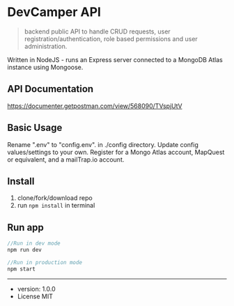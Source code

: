 # DevCamper API

> backend public API to handle CRUD requests, user registration/authentication, role based permissions and user administration.

Written in NodeJS - runs an Express server connected to a MongoDB Atlas instance using Mongoose.

## API Documentation

<https://documenter.getpostman.com/view/568090/TVspjUtV>

## Basic Usage

Rename ".env" to "config.env". in ./config directory. Update config values/settings to your own. Register for a Mongo Atlas account, MapQuest or equivalent, and a mailTrap.io account.

## Install

1. clone/fork/download repo
2. run `npm install` in terminal

## Run app

```js
//Run in dev mode
npm run dev

//Run in production mode
npm start
```

---

- version: 1.0.0
- License MIT
